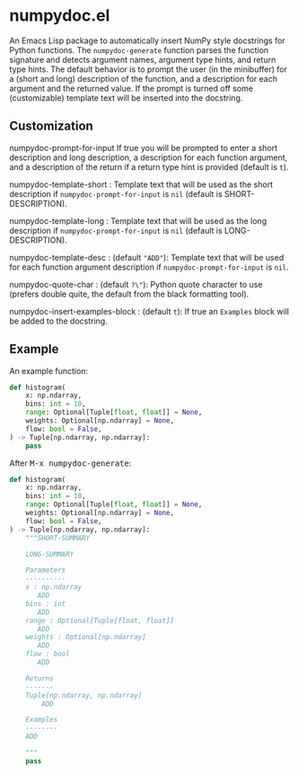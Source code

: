 # numpydoc.el

An Emacs Lisp package to automatically insert NumPy style docstrings
for Python functions. The `numpydoc-generate` function parses the
function signature and detects argument names, argument type hints,
and return type hints. The default behavior is to prompt the user (in
the minibuffer) for a (short and long) description of the function,
and a description for each argument and the returned value. If the
prompt is turned off some (customizable) template text will be
inserted into the docstring.

## Customization

numpydoc-prompt-for-input
    If true you will be prompted to enter a short description and
    long description, a description for each function argument, and
    a description of the return if a return type hint is provided
    (default is `t`).

numpydoc-template-short
    : Template text that will be used as the short description if
      `numpydoc-prompt-for-input` is `nil` (default is
      SHORT-DESCRIPTION).

numpydoc-template-long
    : Template text that will be used as the long description if
      `numpydoc-prompt-for-input` is `nil` (default is
      LONG-DESCRIPTION).

numpydoc-template-desc
    : (default `"ADD"`): Template text that will be used for each
      function argument description if `numpydoc-prompt-for-input` is
      `nil`.

numpydoc-quote-char
    : (default `?\"`): Python quote character to use (prefers double
      quite, the default from the black formatting tool).

numpydoc-insert-examples-block
    : (default `t`): If true an `Examples` block will be added to the
      docstring.

## Example

An example function:

```python
def histogram(
    x: np.ndarray,
    bins: int = 10,
    range: Optional[Tuple[float, float]] = None,
    weights: Optional[np.ndarray] = None,
    flow: bool = False,
) -> Tuple[np.ndarray, np.ndarray]:
    pass
```

After <kbd>M-x numpydoc-generate</kbd>:

```python
def histogram(
    x: np.ndarray,
    bins: int = 10,
    range: Optional[Tuple[float, float]] = None,
    weights: Optional[np.ndarray] = None,
    flow: bool = False,
) -> Tuple[np.ndarray, np.ndarray]:
    """SHORT-SUMMARY

    LONG-SUMMARY

    Parameters
    ----------
    x : np.ndarray
       ADD
    bins : int
       ADD
    range : Optional[Tuple[float, float]]
       ADD
    weights : Optional[np.ndarray]
       ADD
    flow : bool
       ADD

    Returns
    -------
    Tuple[np.ndarray, np.ndarray]
        ADD

    Examples
    --------
    ADD

    """
    pass
```
